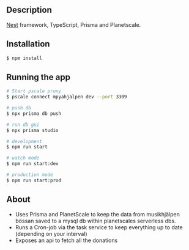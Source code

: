 ## Description

[Nest](https://github.com/nestjs/nest) framework, TypeScript, Prisma and Planetscale.

## Installation

```bash
$ npm install
```

## Running the app

```bash
# Start pscale proxy
$ pscale connect mpyahjalpen dev --port 3309

# push db
$ npx prisma db push

# run db gui
$ npx prisma studio

# development
$ npm run start

# watch mode
$ npm run start:dev

# production mode
$ npm run start:prod
```

## About

- Uses Prisma and PlanetScale to keep the data from musikhjälpen bössan saved to a mysql db within planetscales serverless dbs.
- Runs a Cron-job via the task service to keep everything up to date (depending on your interval)
- Exposes an api to fetch all the donations
